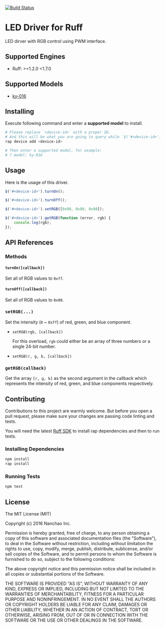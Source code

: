 [![Build Status](https://travis-ci.org/ruff-drivers/ky-016.svg)](https://travis-ci.org/ruff-drivers/ky-016)

# LED Driver for Ruff

LED dirver with RGB control using PWM interface.

## Supported Engines

* Ruff: >=1.2.0 <1.7.0

## Supported Models

- [ky-016](https://rap.ruff.io/devices/ky-016)

## Installing

Execute following command and enter a **supported model** to install.

```sh
# Please replace `<device-id>` with a proper ID.
# And this will be what you are going to query while `$('#<device-id>')`.
rap device add <device-id>

# Then enter a supported model, for example:
# ? model: ky-016
```

## Usage

Here is the usage of this driver.

```js
$('#<device-id>').turnOn();

$('#<device-id>').turnOff();

$('#<device-id>').setRGB([0x80, 0x80, 0x80]);

$('#<device-id>').getRGB(function (error, rgb) {
    console.log(rgb);
});
```

## API References

### Methods

#### `turnOn([callback])`

Set all of RGB values to `0xff`.

#### `turnOff([callback])`

Set all of RGB values to `0x00`.

### `setRGB(...)`

Set the intensity (`0` ~ `0xff`) of red, green, and blue component.

- `setRGB(rgb, [callback])`

  For this overload, `rgb` could either be an array of three numbers or a single 24-bit number.

- `setRGB(r, g, b, [callback])`

### `getRGB(callback)`

Get the array `[r, g, b]` as the second argument in the callback which represents the intensity of red, green, and blue components respectively.

## Contributing

Contributions to this project are warmly welcome. But before you open a pull request, please make sure your changes are passing code linting and tests.

You will need the latest [Ruff SDK](https://ruff.io/) to install rap dependencies and then to run tests.

### Installing Dependencies

```sh
npm install
rap install
```

### Running Tests

```sh
npm test
```

## License

The MIT License (MIT)

Copyright (c) 2016 Nanchao Inc.

Permission is hereby granted, free of charge, to any person obtaining a copy of this software and associated documentation files (the "Software"), to deal in the Software without restriction, including without limitation the rights to use, copy, modify, merge, publish, distribute, sublicense, and/or sell copies of the Software, and to permit persons to whom the Software is furnished to do so, subject to the following conditions:

The above copyright notice and this permission notice shall be included in all copies or substantial portions of the Software.

THE SOFTWARE IS PROVIDED "AS IS", WITHOUT WARRANTY OF ANY KIND, EXPRESS OR IMPLIED, INCLUDING BUT NOT LIMITED TO THE WARRANTIES OF MERCHANTABILITY, FITNESS FOR A PARTICULAR PURPOSE AND NONINFRINGEMENT. IN NO EVENT SHALL THE AUTHORS OR COPYRIGHT HOLDERS BE LIABLE FOR ANY CLAIM, DAMAGES OR OTHER LIABILITY, WHETHER IN AN ACTION OF CONTRACT, TORT OR OTHERWISE, ARISING FROM, OUT OF OR IN CONNECTION WITH THE SOFTWARE OR THE USE OR OTHER DEALINGS IN THE SOFTWARE.
